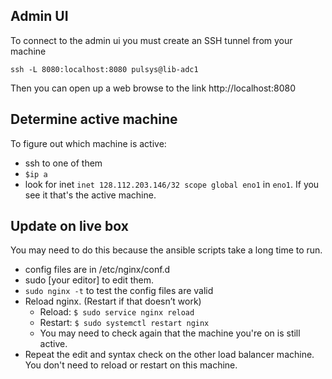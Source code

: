 ## Admin UI
To connect to the admin ui you must create an SSH tunnel from your machine
```
ssh -L 8080:localhost:8080 pulsys@lib-adc1
```
Then you can open up a web browse to the link http://localhost:8080

## Determine active machine

To figure out which machine is active:
- ssh to one of them
- `$ip a`
- look for inet `inet 128.112.203.146/32 scope global eno1` in `eno1`. If you see it that's the active machine.

## Update on live box

You may need to do this because the ansible scripts take a long time to run.

- config files are in /etc/nginx/conf.d
- sudo [your editor] to edit them.
- `sudo nginx -t` to test the config files are valid
- Reload nginx. (Restart if that doesn’t work)
  - Reload: `$ sudo service nginx reload`
  - Restart: `$ sudo systemctl restart nginx`
  - You may need to check again that the machine you're on is still active.
- Repeat the edit and syntax check on the other load balancer machine. You don't
  need to reload or restart on this machine.
